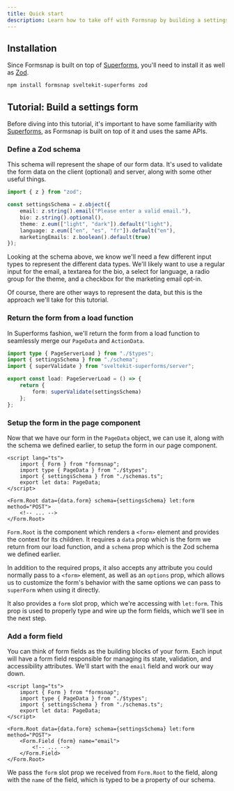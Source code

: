 ```yaml
---
title: Quick start
description: Learn how to take off with Formsnap by building a settings form.
---
```


<script>
	import { Steps } from '@/components';
</script>

## Installation

Since Formsnap is built on top of [Superforms](https://superforms.rocks), you'll need to install it as well as [Zod](https://zod.dev).

```bash
npm install formsnap sveltekit-superforms zod
```

## Tutorial: Build a settings form

Before diving into this tutorial, it's important to have some familiarity with [Superforms](https://superforms.rocks), as Formsnap is built on top of it and uses the same APIs.

<Steps>

### Define a Zod schema

This schema will represent the shape of our form data. It's used to validate the form data on the client (optional) and server, along with some other useful things.

```ts title="src/routes/settings/schema.ts" showLineNumbers
import { z } from "zod";

const settingsSchema = z.object({
	email: z.string().email("Please enter a valid email."),
	bio: z.string().optional(),
	theme: z.eum(["light", "dark"]).default("light"),
	language: z.eum(["en", "es", "fr"]).default("en"),
	marketingEmails: z.boolean().default(true)
});
```

Looking at the schema above, we know we'll need a few different input types to represent the different data types. We'll likely want to use a regular input for the email, a textarea for the bio, a select for language, a radio group for the theme, and a checkbox for the marketing email opt-in.

Of course, there are other ways to represent the data, but this is the approach we'll take for this tutorial.

### Return the form from a load function

In Superforms fashion, we'll return the form from a load function to seamlessly merge our `PageData` and `ActionData`.

```ts title="src/routes/settings/+page.server.ts" showLineNumbers
import type { PageServerLoad } from "./$types";
import { settingsSchema } from "./schema";
import { superValidate } from "sveltekit-superforms/server";

export const load: PageServerLoad = () => {
	return {
		form: superValidate(settingsSchema)
	};
};
```

### Setup the form in the page component

Now that we have our form in the `PageData` object, we can use it, along with the schema we defined earlier, to setup the form in our page component.

```svelte title="src/routes/settings/+page.svelte" showLineNumbers
<script lang="ts">
	import { Form } from "formsnap";
	import type { PageData } from "./$types";
	import { settingsSchema } from "./schemas.ts";
	export let data: PageData;
</script>

<Form.Root data={data.form} schema={settingsSchema} let:form method="POST">
	<!-- ... -->
</Form.Root>
```

`Form.Root` is the component which renders a `<form>` element and provides the context for its children. It requires a `data` prop which is the form we return from our load function, and a `schema` prop which is the Zod schema we defined earlier.

In addition to the required props, it also accepts any attribute you could normally pass to a `<form>` element, as well as an `options` prop, which allows us to customize the form's behavior with the same options we can pass to `superForm` when using it directly.

It also provides a `form` slot prop, which we're accessing with `let:form`. This prop is used to properly type and wire up the form fields, which we'll see in the next step.

### Add a form field

You can think of form fields as the building blocks of your form. Each input will have a form field responsible for managing its state, validation, and accessibility attributes. We'll start with the `email` field and work our way down.

```svelte title="src/routes/settings/+page.svelte" showLineNumbers {9,11}
<script lang="ts">
	import { Form } from "formsnap";
	import type { PageData } from "./$types";
	import { settingsSchema } from "./schemas.ts";
	export let data: PageData;
</script>

<Form.Root data={data.form} schema={settingsSchema} let:form method="POST">
	<Form.Field {form} name="email">
		<!-- ... -->
	</Form.Field>
</Form.Root>
```

We pass the `form` slot prop we received from `Form.Root` to the field, along with the `name` of the field, which is typed to be a property of our schema.

</Steps>
